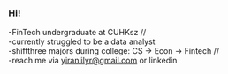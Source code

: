 ### Hi! 

<!--
**YiranLi-github/YiranLi-github** is a ✨ _special_ ✨ repository because its `README.md` (this file) appears on your GitHub profile.

Here are some ideas to get you started:

- 🔭 I’m currently working on ...
- 🌱 I’m currently learning ...
- 👯 I’m looking to collaborate on ...
- 🤔 I’m looking for help with ...
- 💬 Ask me about ...
- 📫 How to reach me: ...
- 😄 Pronouns: ...
- ⚡ Fun fact: ...
-->

-FinTech undergraduate at CUHKsz
//<br>-currently struggled to be a data analyst
<br>-shiftthree majors during college: CS -> Econ -> Fintech
//<br>-reach me via yiranlilyr@gmail.com or linkedin
